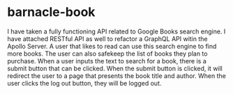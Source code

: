 # barnacle-book
I have taken a fully functioning API related to Google Books search engine. I have attached RESTful API as well to refactor a GraphQL API witin the Apollo Server.
A user that likes to read can use this search engine to find more books.
The user can also safekeep the list of books they plan to purchase.
When a user inputs the text to search for a book, there is a submit button that can be clicked.
When the submit button is clicked, it will redirect the user to a page that presents the book title and author.
When the user clicks the log out button, they will be logged out.